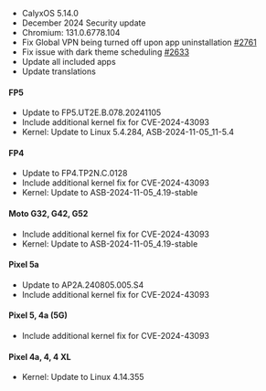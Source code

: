* CalyxOS 5.14.0
* December 2024 Security update
* Chromium: 131.0.6778.104
* Fix Global VPN being turned off upon app uninstallation [#2761](https://gitlab.com/CalyxOS/calyxos/-/issues/2761)
* Fix issue with dark theme scheduling [#2633](https://gitlab.com/CalyxOS/calyxos/-/issues/2633)
* Update all included apps
* Update translations

#### FP5
* Update to FP5.UT2E.B.078.20241105
* Include additional kernel fix for CVE-2024-43093
* Kernel: Update to Linux 5.4.284, ASB-2024-11-05_11-5.4

#### FP4
* Update to FP4.TP2N.C.0128
* Include additional kernel fix for CVE-2024-43093
* Kernel: Update to ASB-2024-11-05_4.19-stable

#### Moto G32, G42, G52
* Include additional kernel fix for CVE-2024-43093
* Kernel: Update to ASB-2024-11-05_4.19-stable

#### Pixel 5a
* Update to AP2A.240805.005.S4
* Include additional kernel fix for CVE-2024-43093

#### Pixel 5, 4a (5G)
* Include additional kernel fix for CVE-2024-43093

#### Pixel 4a, 4, 4 XL
* Kernel: Update to Linux 4.14.355
